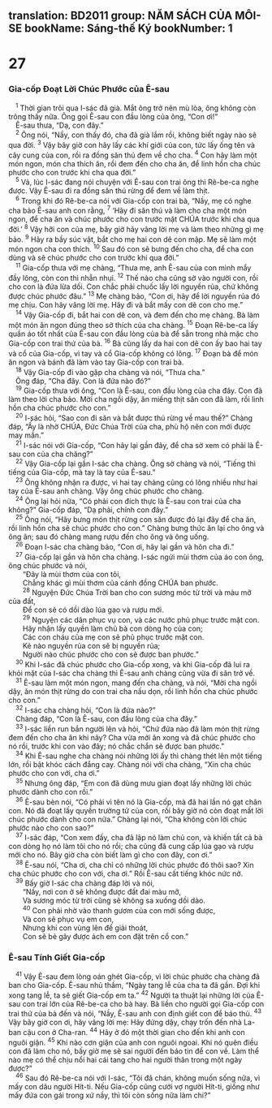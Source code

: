 translation: BD2011
group: NĂM SÁCH CỦA MÔI-SE
bookName: Sáng-thế Ký 
bookNumber: 1
-------

<div class="title"><h1>27</h1><h3>Gia-cốp Ðoạt Lời Chúc Phước của Ê-sau</h3></div>
<span class="verse sa_27_1"> <sup>1</sup> Thời gian trôi qua I-sác đã già. Mắt ông trở nên mù lòa, ông không còn trông thấy nữa. Ông gọi Ê-sau con đầu lòng của ông, “Con ơi!”<br/> Ê-sau thưa, “Dạ, con đây.”<br/></span>
<span class="verse sa_27_2"> <sup>2</sup> Ông nói, “Nầy, con thấy đó, cha đã già lắm rồi, không biết ngày nào sẽ qua đời. </span>
<span class="verse sa_27_3"><sup>3</sup> Vậy bây giờ con hãy lấy các khí giới của con, tức lấy ống tên và cây cung của con, rồi ra đồng săn thú đem về cho cha. </span>
<span class="verse sa_27_4"><sup>4</sup> Con hãy làm một món ngon, món cha thích ăn, rồi đem đến cho cha ăn, để linh hồn cha chúc phước cho con trước khi cha qua đời.” <br/></span>
<span class="verse sa_27_5"> <sup>5</sup> Vả, lúc I-sác đang nói chuyện với Ê-sau con trai ông thì Rê-be-ca nghe được. Vậy Ê-sau đi ra đồng săn thú rừng để đem về làm thịt. <br/></span>
<span class="verse sa_27_6"> <sup>6</sup> Trong khi đó Rê-be-ca nói với Gia-cốp con trai bà, “Nầy, mẹ có nghe cha bảo Ê-sau anh con rằng, </span>
<span class="verse sa_27_7"><sup>7</sup> ‘Hãy đi săn thú và làm cho cha một món ngon, để cha ăn và chúc phước cho con trước mặt CHÚA trước khi cha qua đời.’ </span>
<span class="verse sa_27_8"><sup>8</sup> Vậy hỡi con của mẹ, bây giờ hãy vâng lời mẹ và làm theo những gì mẹ bảo. </span>
<span class="verse sa_27_9"><sup>9</sup> Hãy ra bầy súc vật, bắt cho mẹ hai con dê con mập. Mẹ sẽ làm một món ngon cha con thích. </span>
<span class="verse sa_27_10"><sup>10</sup> Sau đó con sẽ bưng đến cho cha, để cha con dùng và sẽ chúc phước cho con trước khi qua đời.”<br/></span>
<span class="verse sa_27_11"> <sup>11</sup> Gia-cốp thưa với mẹ chàng, “Thưa mẹ, anh Ê-sau của con mình mẩy đầy lông, còn con thì nhẵn nhụi. </span>
<span class="verse sa_27_12"><sup>12</sup> Thế nào cha cũng sờ vào người con, rồi cho con là đứa lừa dối. Con chắc phải chuốc lấy lời nguyền rủa, chứ không được chúc phước đâu.” </span>
<span class="verse sa_27_13"><sup>13</sup> Mẹ chàng bảo, “Con ơi, hãy để lời nguyền rủa đó mẹ chịu. Con hãy vâng lời mẹ. Hãy đi và bắt mấy con dê con cho mẹ.”<br/></span>
<span class="verse sa_27_14"> <sup>14</sup> Vậy Gia-cốp đi, bắt hai con dê con, và đem đến cho mẹ chàng. Bà làm một món ăn ngon đúng theo sở thích của cha chàng. </span>
<span class="verse sa_27_15"><sup>15</sup> Ðoạn Rê-be-ca lấy quần áo tốt nhất của Ê-sau con đầu lòng của bà để sẵn trong nhà mặc cho Gia-cốp con trai thứ của bà. </span>
<span class="verse sa_27_16"><sup>16</sup> Bà cũng lấy da hai con dê con ấy bao hai tay và cổ của Gia-cốp, vì tay và cổ Gia-cốp không có lông. </span>
<span class="verse sa_27_17"><sup>17</sup> Ðoạn bà để món ăn ngon và bánh đã làm vào tay Gia-cốp con trai bà. <br/></span>
<span class="verse sa_27_18"> <sup>18</sup> Vậy Gia-cốp đi vào gặp cha chàng và nói, “Thưa cha.”<br/> Ông đáp, “Cha đây. Con là đứa nào đó?”<br/></span>
<span class="verse sa_27_19"> <sup>19</sup> Gia-cốp thưa với ông, “Con là Ê-sau, con đầu lòng của cha đây. Con đã làm theo lời cha bảo. Mời cha ngồi dậy, ăn miếng thịt săn con đã làm, rồi linh hồn cha chúc phước cho con.”<br/></span>
<span class="verse sa_27_20"> <sup>20</sup> I-sác hỏi, “Sao con đi săn và bắt được thú rừng về mau thế?” Chàng đáp, “Ấy là nhờ CHÚA, Ðức Chúa Trời của cha, phù hộ nên con mới được may mắn.”<br/></span>
<span class="verse sa_27_21"> <sup>21</sup> I-sác nói với Gia-cốp, “Con hãy lại gần đây, để cha sờ xem có phải là Ê-sau con của cha chăng?” <br/></span>
<span class="verse sa_27_22"> <sup>22</sup> Vậy Gia-cốp lại gần I-sác cha chàng. Ông sờ chàng và nói, “Tiếng thì tiếng của Gia-cốp, mà tay là tay của Ê-sau.” <br/></span>
<span class="verse sa_27_23"> <sup>23</sup> Ông không nhận ra được, vì hai tay chàng cũng có lông nhiều như hai tay của Ê-sau anh chàng. Vậy ông chúc phước cho chàng. <br/></span>
<span class="verse sa_27_24"> <sup>24</sup> Ông lại hỏi nữa, “Có phải con đích thực là Ê-sau con trai của cha không?” Gia-cốp đáp, “Dạ phải, chính con đây.”<br/></span>
<span class="verse sa_27_25"> <sup>25</sup> Ông nói, “Hãy bưng món thịt rừng con săn được đó lại đây để cha ăn, rồi linh hồn cha sẽ chúc phước cho con.” Chàng bưng thức ăn lại cho ông và ông ăn; sau đó chàng mang rượu đến cho ông và ông uống. <br/></span>
<span class="verse sa_27_26"> <sup>26</sup> Ðoạn I-sác cha chàng bảo, “Con ơi, hãy lại gần và hôn cha đi.” <br/></span>
<span class="verse sa_27_27"> <sup>27</sup> Gia-cốp lại gần và hôn cha chàng. I-sác ngửi mùi thơm của áo con ông, ông chúc phước và nói,<br/>  “Ðây là mùi thơm của con tôi,<br/>  Chẳng khác gì mùi thơm của cánh đồng CHÚA ban phước.<br/></span>
<span class="verse sa_27_28">  <sup>28</sup> Nguyện Ðức Chúa Trời ban cho con sương móc từ trời và màu mỡ của đất, <br/>  Ðể con sẽ có dồi dào lúa gạo và rượu mới.<br/></span>
<span class="verse sa_27_29">  <sup>29</sup> Nguyện các dân phục vụ con, và các nước phủ phục trước mặt con.<br/>  Hãy nhận lấy quyền làm chủ bà con dòng họ của con;<br/>  Các con cháu của mẹ con sẽ phủ phục trước mặt con.<br/>  Kẻ nào nguyền rủa con sẽ bị nguyền rủa;<br/>  Người nào chúc phước cho con sẽ được ban phước.”<br/></span>
<span class="verse sa_27_30"> <sup>30</sup> Khi I-sác đã chúc phước cho Gia-cốp xong, và khi Gia-cốp đã lui ra khỏi mặt của I-sác cha chàng thì Ê-sau anh chàng cũng vừa đi săn trở về. <br/></span>
<span class="verse sa_27_31"> <sup>31</sup> Ê-sau làm một món ngon, mang đến cha chàng, và nói, “Mời cha ngồi dậy, ăn món thịt rừng do con trai cha nấu dọn, rồi linh hồn cha chúc phước cho con.”<br/></span>
<span class="verse sa_27_32"> <sup>32</sup> I-sác cha chàng hỏi, “Con là đứa nào?”<br/> Chàng đáp, “Con là Ê-sau, con đầu lòng của cha đây.”<br/></span>
<span class="verse sa_27_33"> <sup>33</sup> I-sác liền run bắn người lên và hỏi, “Chứ đứa nào đã làm món thịt rừng đem đến cho cha ăn khi nãy? Cha vừa mới ăn xong và đã chúc phước cho nó rồi, trước khi con vào đây; nó chắc chắn sẽ được ban phước.”<br/></span>
<span class="verse sa_27_34"> <sup>34</sup> Khi Ê-sau nghe cha chàng nói những lời ấy thì chàng thét lên một tiếng lớn, rồi bật khóc cách đắng cay. Chàng nói với cha chàng, “Xin cha chúc phước cho con với, cha ơi.”<br/></span>
<span class="verse sa_27_35"> <sup>35</sup> Nhưng ông đáp, “Em con đã dùng mưu gian đoạt lấy những lời chúc phước dành cho con rồi.”<br/></span>
<span class="verse sa_27_36"> <sup>36</sup> Ê-sau bèn nói, “Có phải vì tên nó là Gia-cốp, mà đã hai lần nó gạt chân con. Nó đã đoạt lấy quyền trưởng tử của con, rồi bây giờ nó còn đoạt mất lời chúc phước dành cho con nữa.” Chàng lại nói, “Cha không còn lời chúc phước nào cho con sao?”<br/></span>
<span class="verse sa_27_37"> <sup>37</sup> I-sác đáp, “Con xem đấy, cha đã lập nó làm chủ con, và khiến tất cả bà con dòng họ nó làm tôi cho nó rồi; cha cũng đã cung cấp lúa gạo và rượu mới cho nó. Bây giờ cha còn biết làm gì cho con đây, con ơi.”<br/></span>
<span class="verse sa_27_38"> <sup>38</sup> Ê-sau nói, “Cha ơi, cha chỉ có những lời chúc phước đó thôi sao? Xin cha chúc phước cho con với, cha ơi.” Rồi Ê-sau cất tiếng khóc nức nở. <br/></span>
<span class="verse sa_27_39"> <sup>39</sup> Bấy giờ I-sác cha chàng đáp lời và nói,<br/>  “Nầy, nơi con ở sẽ không được đất đai màu mỡ,<br/>  Và sương móc từ trời cũng sẽ không sa xuống dồi dào.<br/></span>
<span class="verse sa_27_40">  <sup>40</sup> Con phải nhờ vào thanh gươm của con mới sống được,<br/>  Và con sẽ phục vụ em con,<br/>  Nhưng khi con vùng lên để giải thoát, <br/>  Con sẽ bẻ gãy được ách em con đặt trên cổ con.”<br/></span>
<div class="title"><h3>Ê-sau Tính Giết Gia-cốp</h3></div>
<span class="verse sa_27_41"> <sup>41</sup> Vậy Ê-sau đem lòng oán ghét Gia-cốp, vì lời chúc phước cha chàng đã ban cho Gia-cốp. Ê-sau nhủ thầm, “Ngày tang lễ của cha ta đã gần. Ðợi khi xong tang lễ, ta sẽ giết Gia-cốp em ta.” </span>
<span class="verse sa_27_42"><sup>42</sup> Người ta thuật lại những lời của Ê-sau con trai lớn của Rê-be-ca cho bà hay. Bà liền cho người gọi Gia-cốp con trai thứ của bà đến và nói, “Nầy, Ê-sau anh con định giết con để báo thù. </span>
<span class="verse sa_27_43"><sup>43</sup> Vậy bây giờ con ơi, hãy vâng lời mẹ: Hãy đứng dậy, chạy trốn đến nhà La-ban cậu con ở Cha-ran. </span>
<span class="verse sa_27_44"><sup>44</sup> Hãy ở đó một thời gian cho đến khi anh con nguôi giận. </span>
<span class="verse sa_27_45"><sup>45</sup> Khi nào cơn giận của anh con nguôi ngoai. Khi nó quên điều con đã làm cho nó, bấy giờ mẹ sẽ sai người đến báo tin để con về. Làm thể nào mẹ có thể chịu nổi hai cái tang cho hai người thân trong một ngày được?”<br/></span>
<span class="verse sa_27_46"> <sup>46</sup> Sau đó Rê-be-ca nói với I-sác, “Tôi đã chán, không muốn sống nữa, vì mấy con dâu người Hít-ti. Nếu Gia-cốp cũng cưới vợ người Hít-ti, giống như mấy đứa con gái trong xứ nầy, thì tôi còn sống nữa làm chi?”<br/></span>
